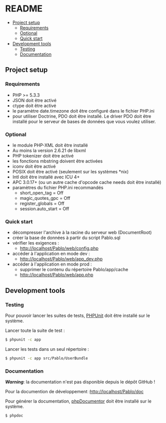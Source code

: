 README
======

- [Project setup](#project-setup)
  - [Requirements](#requirements)
  - [Optional](#optional)
  - [Quick start](#quick-start)
- [Development tools](#development-tools)
  - [Testing](#testing)
  - [Documentation](#documentation)

Project setup
-------------

### Requirements

- PHP >= 5.3.3
- JSON doit être activé
- ctype doit être activé
- le paramètre date.timezone doit être configuré dans le fichier PHP.ini
- pour utiliser Doctrine, PDO doit être installé. Le driver PDO doit être installé pour le serveur de bases de données que vous voulez utiliser.

### Optional
- le module PHP-XML doit être installé
- Au moins la version 2.6.21 de libxml
- PHP tokenizer doit être activé
- les fonctions mbstring doivent être activées
- iconv doit être activé
- POSIX doit être activé (seulement sur les systèmes *nix)
- Intl doit être installé avec ICU 4+
- APC 3.0.17+ (ou un autre cache d'opcode cache needs doit être installé)
- paramètres du fichier PHP.ini recommandés
  - short_open_tag = Off
  - magic_quotes_gpc = Off
  - register_globals = Off
  - session.auto_start = Off

### Quick start
- décompresser l'archive à la racine du serveur web (DocumentRoot)
- créer la base de données à partir du script Pablo.sql
- vérifier les exigences :
  - [http://localhost/Pablo/web/config.php][1]
- accéder à l'application en mode dev :
  - [http://localhost/Pablo/web/app_dev.php][2]
- accéder à l'application en mode prod :
  - supprimer le contenu du répertoire Pablo/app/cache
  - [http://localhost/Pablo/web/app.php][3]

Development tools
-----------------

### Testing

Pour pouvoir lancer les suites de tests, [PHPUnit][4] doit être installé sur le système.

Lancer toute la suite de test :

```sh
$ phpunit -c app
```
Lancer les tests dans un seul répertoire :
```sh
$ phpunit -c app src/Pablo/UserBundle
```

### Documentation

***Warning***: la documentation n'est pas disponible depuis le dépôt GitHub !

Pour la documention de développement :[http://localhost/Pablo/doc][5]

Pour générer la documentation, [phpDocumentor][6] doit être installé sur le système.

```sh
$ phpdoc
```
[1]: http://localhost/Pablo/web/config.php
[2]: http://localhost/Pablo/web/app_dev.php
[3]: http://localhost/Pablo/web/app.php
[4]: http://www.phpunit.de/manual/current/en/index.html
[5]: http://localhost/Pablo/doc
[6]: http://www.phpdoc.org/docs/latest/for-users/installation.html